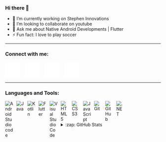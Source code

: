 ### Hi there 👋

- 🔭 I’m currently working on Stephen Innovations
- 👯 I’m looking to collaborate on youtube
- 💬 Ask me about Native Android Developments | Flutter
- ⚡ Fun fact: I love to play soccer 

----

### Connect with me:

[![website](./img/globe-dark.svg)](https://himesh1018.github.io/)
&nbsp;&nbsp;
[![website](./img/twitter-dark.svg)](https://twitter.com/pererahimesh)
&nbsp;&nbsp;
[![website](./img/linkedin-dark.svg)](https://www.linkedin.com/in/himesh-lucky/)
&nbsp;&nbsp;
[![website](./img/instagram-dark.svg)](https://www.instagram.com/himesh_._/)

----

### Languages and Tools:

<img align="left" alt="Android Studio code" width="26px" src="https://cdn.icon-icons.com/icons2/3053/PNG/512/android_studio_alt_macos_bigsur_icon_190394.png" style="padding-right:10px;" />
<img align="left" alt="Java" width="26px" src="https://cdn.icon-icons.com/icons2/195/PNG/256/Java_23404.png" style="padding-right:10px;" />
<img align="left" alt="Kotlin" width="26px" src="https://cdn.icon-icons.com/icons2/2108/PNG/512/kotlin_icon_130893.png" style="padding-right:10px;" />
<img align="left" alt="Flutter" width="26px" src="https://cdn.icon-icons.com/icons2/2108/PNG/512/flutter_icon_130936.png" style="padding-right:10px;" />
<img align="left" alt="Visual Studio Code" width="26px" src="https://cdn.jsdelivr.net/gh/devicons/devicon/icons/vscode/vscode-original.svg" style="padding-right:10px;" />
<img align="left" alt="HTML5" width="26px" src="https://cdn.jsdelivr.net/gh/devicons/devicon/icons/html5/html5-original.svg" style="padding-right:10px;" />
<img align="left" alt="CSS3" width="26px" src="https://cdn.jsdelivr.net/gh/devicons/devicon/icons/css3/css3-original.svg" style="padding-right:10px;" />
<img align="left" alt="JavaScript" width="26px" src="https://cdn.jsdelivr.net/gh/devicons/devicon/icons/javascript/javascript-original.svg" style="padding-right:10px;" />
<img align="left" alt="Git" width="26px" src="https://cdn.jsdelivr.net/gh/devicons/devicon/icons/git/git-original.svg" style="padding-right:10px;" />
<img align="left" alt="GitHub" width="26px" src="https://user-images.githubusercontent.com/3369400/139447912-e0f43f33-6d9f-45f8-be46-2df5bbc91289.png" style="padding-right:10px;" />
<img align="left" alt=".NET" width="26px" src="https://cdn.icon-icons.com/icons2/2415/PNG/512/dot_net_plain_wordmark_logo_icon_146545.png" style="padding-right:10px;" />

<br />
<br />
<br />
<br />

<details>
  <summary>:zap: GitHub Stats</summary>

  <img src= "https://github-readme-stats.vercel.app/api?username=HIMESH1018&&show_icons=true&title_color=06c26d&icon_color=bb2acf&text_color=daf7dc&bg_color=000000" >

</details

